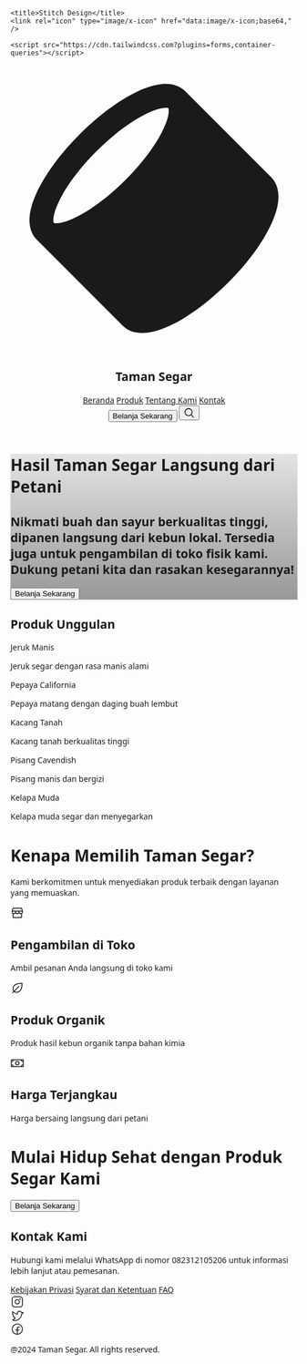<html>
  <head>
    <link rel="preconnect" href="https://fonts.gstatic.com/" crossorigin="" />
    <link
      rel="stylesheet"
      as="style"
      onload="this.rel='stylesheet'"
      href="https://fonts.googleapis.com/css2?display=swap&amp;family=Noto+Sans%3Awght%40400%3B500%3B700%3B900&amp;family=Plus+Jakarta+Sans%3Awght%40400%3B500%3B700%3B800"
    />

    <title>Stitch Design</title>
    <link rel="icon" type="image/x-icon" href="data:image/x-icon;base64," />

    <script src="https://cdn.tailwindcss.com?plugins=forms,container-queries"></script>
  </head>
  <body>
    <div class="relative flex size-full min-h-screen flex-col bg-[#f9fbfa] group/design-root overflow-x-hidden" style='font-family: "Plus Jakarta Sans", "Noto Sans", sans-serif;'>
      <div class="layout-container flex h-full grow flex-col">
        <header class="flex items-center justify-between whitespace-nowrap border-b border-solid border-b-[#e9f1ec] px-10 py-3">
          <div class="flex items-center gap-4 text-[#101914]">
            <div class="size-4">
              <svg viewBox="0 0 48 48" fill="none" xmlns="http://www.w3.org/2000/svg">
                <g clip-path="url(#clip0_6_543)">
                  <path
                    d="M42.1739 20.1739L27.8261 5.82609C29.1366 7.13663 28.3989 10.1876 26.2002 13.7654C24.8538 15.9564 22.9595 18.3449 20.6522 20.6522C18.3449 22.9595 15.9564 24.8538 13.7654 26.2002C10.1876 28.3989 7.13663 29.1366 5.82609 27.8261L20.1739 42.1739C21.4845 43.4845 24.5355 42.7467 28.1133 40.548C30.3042 39.2016 32.6927 37.3073 35 35C37.3073 32.6927 39.2016 30.3042 40.548 28.1133C42.7467 24.5355 43.4845 21.4845 42.1739 20.1739Z"
                    fill="currentColor"
                  ></path>
                  <path
                    fill-rule="evenodd"
                    clip-rule="evenodd"
                    d="M7.24189 26.4066C7.31369 26.4411 7.64204 26.5637 8.52504 26.3738C9.59462 26.1438 11.0343 25.5311 12.7183 24.4963C14.7583 23.2426 17.0256 21.4503 19.238 19.238C21.4503 17.0256 23.2426 14.7583 24.4963 12.7183C25.5311 11.0343 26.1438 9.59463 26.3738 8.52504C26.5637 7.64204 26.4411 7.31369 26.4066 7.24189C26.345 7.21246 26.143 7.14535 25.6664 7.1918C24.9745 7.25925 23.9954 7.5498 22.7699 8.14278C20.3369 9.32007 17.3369 11.4915 14.4142 14.4142C11.4915 17.3369 9.32007 20.3369 8.14278 22.7699C7.5498 23.9954 7.25925 24.9745 7.1918 25.6664C7.14534 26.143 7.21246 26.345 7.24189 26.4066ZM29.9001 10.7285C29.4519 12.0322 28.7617 13.4172 27.9042 14.8126C26.465 17.1544 24.4686 19.6641 22.0664 22.0664C19.6641 24.4686 17.1544 26.465 14.8126 27.9042C13.4172 28.7617 12.0322 29.4519 10.7285 29.9001L21.5754 40.747C21.6001 40.7606 21.8995 40.931 22.8729 40.7217C23.9424 40.4916 25.3821 39.879 27.0661 38.8441C29.1062 37.5904 31.3734 35.7982 33.5858 33.5858C35.7982 31.3734 37.5904 29.1062 38.8441 27.0661C39.879 25.3821 40.4916 23.9425 40.7216 22.8729C40.931 21.8995 40.7606 21.6001 40.747 21.5754L29.9001 10.7285ZM29.2403 4.41187L43.5881 18.7597C44.9757 20.1473 44.9743 22.1235 44.6322 23.7139C44.2714 25.3919 43.4158 27.2666 42.252 29.1604C40.8128 31.5022 38.8165 34.012 36.4142 36.4142C34.012 38.8165 31.5022 40.8128 29.1604 42.252C27.2666 43.4158 25.3919 44.2714 23.7139 44.6322C22.1235 44.9743 20.1473 44.9757 18.7597 43.5881L4.41187 29.2403C3.29027 28.1187 3.08209 26.5973 3.21067 25.2783C3.34099 23.9415 3.8369 22.4852 4.54214 21.0277C5.96129 18.0948 8.43335 14.7382 11.5858 11.5858C14.7382 8.43335 18.0948 5.9613 21.0277 4.54214C22.4852 3.8369 23.9415 3.34099 25.2783 3.21067C26.5973 3.08209 28.1187 3.29028 29.2403 4.41187Z"
                    fill="currentColor"
                  ></path>
                </g>
                <defs>
                  <clipPath id="clip0_6_543"><rect width="48" height="48" fill="white"></rect></clipPath>
                </defs>
              </svg>
            </div>
            <h2 class="text-[#101914] text-lg font-bold leading-tight tracking-[-0.015em]">Taman Segar</h2>
          </div>
          <div class="flex flex-1 justify-end gap-8">
            <div class="flex items-center gap-9">
              <a class="text-[#101914] text-sm font-medium leading-normal" href="#">Beranda</a>
              <a class="text-[#101914] text-sm font-medium leading-normal" href="#">Produk</a>
              <a class="text-[#101914] text-sm font-medium leading-normal" href="#">Tentang Kami</a>
              <a class="text-[#101914] text-sm font-medium leading-normal" href="#">Kontak</a>
            </div>
            <div class="flex gap-2">
              <button
                class="flex min-w-[84px] max-w-[480px] cursor-pointer items-center justify-center overflow-hidden rounded-full h-10 px-4 bg-[#94e0b2] text-[#101914] text-sm font-bold leading-normal tracking-[0.015em]"
              >
                <span class="truncate">Belanja Sekarang</span>
              </button>
              <button
                class="flex max-w-[480px] cursor-pointer items-center justify-center overflow-hidden rounded-full h-10 bg-[#e9f1ec] text-[#101914] gap-2 text-sm font-bold leading-normal tracking-[0.015em] min-w-0 px-2.5"
              >
                <div class="text-[#101914]" data-icon="MagnifyingGlass" data-size="20px" data-weight="regular">
                  <svg xmlns="http://www.w3.org/2000/svg" width="20px" height="20px" fill="currentColor" viewBox="0 0 256 256">
                    <path
                      d="M229.66,218.34l-50.07-50.06a88.11,88.11,0,1,0-11.31,11.31l50.06,50.07a8,8,0,0,0,11.32-11.32ZM40,112a72,72,0,1,1,72,72A72.08,72.08,0,0,1,40,112Z"
                    ></path>
                  </svg>
                </div>
              </button>
            </div>
          </div>
        </header>
        <div class="px-40 flex flex-1 justify-center py-5">
          <div class="layout-content-container flex flex-col max-w-[960px] flex-1">
            <div class="@container">
              <div class="@[480px]:p-4">
                <div
                  class="flex min-h-[480px] flex-col gap-6 bg-cover bg-center bg-no-repeat @[480px]:gap-8 @[480px]:rounded-xl items-center justify-center p-4"
                  style='background-image: linear-gradient(rgba(0, 0, 0, 0.1) 0%, rgba(0, 0, 0, 0.4) 100%), url("https://lh3.googleusercontent.com/aida-public/AB6AXuDufQCSqtSTpfHcywDgIuN8BDyYqFnVfN4HfGo6nMeACIQglj0dlKUuAxF-_BOTFzB40hHIpFsOChp-UqEI91UELsPQIRUh-URGaWE_cQdc6VocOGHH4n4SSj5v3kpjzwCdp-RME3VxX6jRdw8TZV5kQZ1x4ms8BK6_IayICSMKabHN68TGu_hRX_2WkfQeeCPruP8NfRsD8uA0JgXFMpwa3h1JqxksPgz_u4YnW1_ykBuXU5SdGyCELP810QT4_HMxPTcftrIJpR-F");'
                >
                  <div class="flex flex-col gap-2 text-center">
                    <h1
                      class="text-white text-4xl font-black leading-tight tracking-[-0.033em] @[480px]:text-5xl @[480px]:font-black @[480px]:leading-tight @[480px]:tracking-[-0.033em]"
                    >
                      Hasil Taman Segar Langsung dari Petani
                    </h1>
                    <h2 class="text-white text-sm font-normal leading-normal @[480px]:text-base @[480px]:font-normal @[480px]:leading-normal">
                      Nikmati buah dan sayur berkualitas tinggi, dipanen langsung dari kebun lokal. Tersedia juga untuk pengambilan di toko fisik kami. Dukung petani kita dan
                      rasakan kesegarannya!
                    </h2>
                  </div>
                  <button
                    class="flex min-w-[84px] max-w-[480px] cursor-pointer items-center justify-center overflow-hidden rounded-full h-10 px-4 @[480px]:h-12 @[480px]:px-5 bg-[#94e0b2] text-[#101914] text-sm font-bold leading-normal tracking-[0.015em] @[480px]:text-base @[480px]:font-bold @[480px]:leading-normal @[480px]:tracking-[0.015em]"
                  >
                    <span class="truncate">Belanja Sekarang</span>
                  </button>
                </div>
              </div>
            </div>
            <h2 class="text-[#101914] text-[22px] font-bold leading-tight tracking-[-0.015em] px-4 pb-3 pt-5">Produk Unggulan</h2>
            <div class="flex overflow-y-auto [-ms-scrollbar-style:none] [scrollbar-width:none] [&amp;::-webkit-scrollbar]:hidden">
              <div class="flex items-stretch p-4 gap-3">
                <div class="flex h-full flex-1 flex-col gap-4 rounded-lg min-w-60">
                  <div
                    class="w-full bg-center bg-no-repeat aspect-square bg-cover rounded-xl flex flex-col"
                    style='background-image: url("https://lh3.googleusercontent.com/aida-public/AB6AXuBeD4YZiuu0yTSnD500MRvC6lMtGuoMiAYGhIib2iCnplVgGMb_7NRrvF3-lESm5N7xz-TfCn309GvvChWpTUkggL1i8LIM63gOkPzOq8pkCtuSkx6ldfrp-0KlvecduoMLqxLELMO9JczcaD__T-B9ipYNzzzL_I3Ag-pXIKpyxuSvWhTrnb2q4JEe7wpqPosM-cTnWdtu2I9jBpiMUv0LD7eD3bJS3Bc13txHN-J8mbFV2AE55ku_LHgcYIss-KJVbzfjSvJgCV4Q");'
                  ></div>
                  <div>
                    <p class="text-[#101914] text-base font-medium leading-normal">Jeruk Manis</p>
                    <p class="text-[#5a8c6e] text-sm font-normal leading-normal">Jeruk segar dengan rasa manis alami</p>
                  </div>
                </div>
                <div class="flex h-full flex-1 flex-col gap-4 rounded-lg min-w-60">
                  <div
                    class="w-full bg-center bg-no-repeat aspect-square bg-cover rounded-xl flex flex-col"
                    style='background-image: url("https://lh3.googleusercontent.com/aida-public/AB6AXuByzov6yWvhtyQuLUyxWs3CF2W9T3ZFGHWZh3676FsVibhxFtfzaUYW7hHkpfWWOguQrUDPLgccN3CevtDBs6TCjdhdAS-vyd0fi6dxwrfdG3iOGgmBTdsR3xQwF3rkqTRcnwC7B0TIqArxJCVahHZ1pA5LACmQ7kPjQ4ICw5RubmlgbZhEKkyBnp5iHPUjA09XqTmOG6sbmb0NHm_RQpClXohINpl6-vMhh0-A4PsmaeJNpYEpcVUzgTOS21KrZxF4PWVejtUWaNR_");'
                  ></div>
                  <div>
                    <p class="text-[#101914] text-base font-medium leading-normal">Pepaya California</p>
                    <p class="text-[#5a8c6e] text-sm font-normal leading-normal">Pepaya matang dengan daging buah lembut</p>
                  </div>
                </div>
                <div class="flex h-full flex-1 flex-col gap-4 rounded-lg min-w-60">
                  <div
                    class="w-full bg-center bg-no-repeat aspect-square bg-cover rounded-xl flex flex-col"
                    style='background-image: url("https://lh3.googleusercontent.com/aida-public/AB6AXuCUcIvA8ya0pV_foXAWxKGxQwUJRRpYn40et4PW5KI4zWq8UhSwyzimvtunCf2DN9DCNxj4rUqf7uXBVZevaqs_-xJYQe9TmrRaghPUgG6HCR1aXmmnvRabRUblu0KUqGXqk_a5ETyrq__ZKw6Wd2ryAAEbATW3j3XwaxirilJPyM-ofWZQABr9A6g9xDalEEC8IqOosWfPIqzj5SpcjhPypSr-mH-Q--T8GIDiWOy7-uDslRDXJM8y3EgmKaZltOQzYDbLMjSeJlgp");'
                  ></div>
                  <div>
                    <p class="text-[#101914] text-base font-medium leading-normal">Kacang Tanah</p>
                    <p class="text-[#5a8c6e] text-sm font-normal leading-normal">Kacang tanah berkualitas tinggi</p>
                  </div>
                </div>
                <div class="flex h-full flex-1 flex-col gap-4 rounded-lg min-w-60">
                  <div
                    class="w-full bg-center bg-no-repeat aspect-square bg-cover rounded-xl flex flex-col"
                    style='background-image: url("https://lh3.googleusercontent.com/aida-public/AB6AXuDrHMDhu4I4hN4SJbj2MrS-4NSfCO6_xcX9TIHJ5NXWeG69qS2sEzNk70qVwUPUv0QGH5LIRmPQUzwrIlkbh59969ZwOJvD83qW2owmuAQlDBRezp3UceOy8DgWZ94BXbY2jiM6wThcvHm6u-tOYwxkyseC8Rnsq8frAlbg07ISM-xTSG-93sREbUANMU9SMftY_ajCskSi6ZwrfvyAVGj3oCRS-F4FRmq3M3Sp7JhaX7lJJbgoIj5X69JDWhqjTe4ok_LU679Qf2jh");'
                  ></div>
                  <div>
                    <p class="text-[#101914] text-base font-medium leading-normal">Pisang Cavendish</p>
                    <p class="text-[#5a8c6e] text-sm font-normal leading-normal">Pisang manis dan bergizi</p>
                  </div>
                </div>
                <div class="flex h-full flex-1 flex-col gap-4 rounded-lg min-w-60">
                  <div
                    class="w-full bg-center bg-no-repeat aspect-square bg-cover rounded-xl flex flex-col"
                    style='background-image: url("https://lh3.googleusercontent.com/aida-public/AB6AXuBpynDF5QO0n3k0rdXaeklGZA9FH34ng3f64Mk0Yjy2t-TgJak9eiNdg0zRlJxTDQPBwidgPDnFFAApttXeTxm6QZ2TJVrhU6nXVZ8tRnxjiBrjjNbEmpCJ99QRK2cpCyccGSsG5apalKuC0_zFDzAFfOtqmGtGF9_edihXlc2iuDrLwGjJEUI95zPLu8uT8oPhka9cSl5QINQKEiP2cZobvHI6oqWyleLR5Ra8gmzhimKnAIyNutKgm4JaRgeDuklv6kfmSkqKHdqi");'
                  ></div>
                  <div>
                    <p class="text-[#101914] text-base font-medium leading-normal">Kelapa Muda</p>
                    <p class="text-[#5a8c6e] text-sm font-normal leading-normal">Kelapa muda segar dan menyegarkan</p>
                  </div>
                </div>
              </div>
            </div>
            <div class="flex flex-col gap-10 px-4 py-10 @container">
              <div class="flex flex-col gap-4">
                <h1
                  class="text-[#101914] tracking-light text-[32px] font-bold leading-tight @[480px]:text-4xl @[480px]:font-black @[480px]:leading-tight @[480px]:tracking-[-0.033em] max-w-[720px]"
                >
                  Kenapa Memilih Taman Segar?
                </h1>
                <p class="text-[#101914] text-base font-normal leading-normal max-w-[720px]">Kami berkomitmen untuk menyediakan produk terbaik dengan layanan yang memuaskan.</p>
              </div>
              <div class="grid grid-cols-[repeat(auto-fit,minmax(158px,1fr))] gap-3 p-0">
                <div class="flex flex-1 gap-3 rounded-lg border border-[#d3e3da] bg-[#f9fbfa] p-4 flex-col">
                  <div class="text-[#101914]" data-icon="Storefront" data-size="24px" data-weight="regular">
                    <svg xmlns="http://www.w3.org/2000/svg" width="24px" height="24px" fill="currentColor" viewBox="0 0 256 256">
                      <path
                        d="M232,96a7.89,7.89,0,0,0-.3-2.2L217.35,43.6A16.07,16.07,0,0,0,202,32H54A16.07,16.07,0,0,0,38.65,43.6L24.31,93.8A7.89,7.89,0,0,0,24,96v16a40,40,0,0,0,16,32v64a16,16,0,0,0,16,16H200a16,16,0,0,0,16-16V144a40,40,0,0,0,16-32ZM54,48H202l11.42,40H42.61Zm50,56h48v8a24,24,0,0,1-48,0Zm-16,0v8a24,24,0,0,1-48,0v-8ZM200,208H56V151.2a40.57,40.57,0,0,0,8,.8,40,40,0,0,0,32-16,40,40,0,0,0,64,0,40,40,0,0,0,32,16,40.57,40.57,0,0,0,8-.8Zm-8-72a24,24,0,0,1-24-24v-8h48v8A24,24,0,0,1,192,136Z"
                      ></path>
                    </svg>
                  </div>
                  <div class="flex flex-col gap-1">
                    <h2 class="text-[#101914] text-base font-bold leading-tight">Pengambilan di Toko</h2>
                    <p class="text-[#5a8c6e] text-sm font-normal leading-normal">Ambil pesanan Anda langsung di toko kami</p>
                  </div>
                </div>
                <div class="flex flex-1 gap-3 rounded-lg border border-[#d3e3da] bg-[#f9fbfa] p-4 flex-col">
                  <div class="text-[#101914]" data-icon="Leaf" data-size="24px" data-weight="regular">
                    <svg xmlns="http://www.w3.org/2000/svg" width="24px" height="24px" fill="currentColor" viewBox="0 0 256 256">
                      <path
                        d="M223.45,40.07a8,8,0,0,0-7.52-7.52C139.8,28.08,78.82,51,52.82,94a87.09,87.09,0,0,0-12.76,49c.57,15.92,5.21,32,13.79,47.85l-19.51,19.5a8,8,0,0,0,11.32,11.32l19.5-19.51C81,210.73,97.09,215.37,113,215.94q1.67.06,3.33.06A86.93,86.93,0,0,0,162,203.18C205,177.18,227.93,116.21,223.45,40.07ZM153.75,189.5c-22.75,13.78-49.68,14-76.71.77l88.63-88.62a8,8,0,0,0-11.32-11.32L65.73,179c-13.19-27-13-54,.77-76.71,22.09-36.47,74.6-56.44,141.31-54.06C210.2,114.89,190.22,167.41,153.75,189.5Z"
                      ></path>
                    </svg>
                  </div>
                  <div class="flex flex-col gap-1">
                    <h2 class="text-[#101914] text-base font-bold leading-tight">Produk Organik</h2>
                    <p class="text-[#5a8c6e] text-sm font-normal leading-normal">Produk hasil kebun organik tanpa bahan kimia</p>
                  </div>
                </div>
                <div class="flex flex-1 gap-3 rounded-lg border border-[#d3e3da] bg-[#f9fbfa] p-4 flex-col">
                  <div class="text-[#101914]" data-icon="Money" data-size="24px" data-weight="regular">
                    <svg xmlns="http://www.w3.org/2000/svg" width="24px" height="24px" fill="currentColor" viewBox="0 0 256 256">
                      <path
                        d="M128,88a40,40,0,1,0,40,40A40,40,0,0,0,128,88Zm0,64a24,24,0,1,1,24-24A24,24,0,0,1,128,152ZM240,56H16a8,8,0,0,0-8,8V192a8,8,0,0,0,8,8H240a8,8,0,0,0,8-8V64A8,8,0,0,0,240,56ZM193.65,184H62.35A56.78,56.78,0,0,0,24,145.65v-35.3A56.78,56.78,0,0,0,62.35,72h131.3A56.78,56.78,0,0,0,232,110.35v35.3A56.78,56.78,0,0,0,193.65,184ZM232,93.37A40.81,40.81,0,0,1,210.63,72H232ZM45.37,72A40.81,40.81,0,0,1,24,93.37V72ZM24,162.63A40.81,40.81,0,0,1,45.37,184H24ZM210.63,184A40.81,40.81,0,0,1,232,162.63V184Z"
                      ></path>
                    </svg>
                  </div>
                  <div class="flex flex-col gap-1">
                    <h2 class="text-[#101914] text-base font-bold leading-tight">Harga Terjangkau</h2>
                    <p class="text-[#5a8c6e] text-sm font-normal leading-normal">Harga bersaing langsung dari petani</p>
                  </div>
                </div>
              </div>
            </div>
            <div class="@container">
              <div class="flex flex-col justify-end gap-6 px-4 py-10 @[480px]:gap-8 @[480px]:px-10 @[480px]:py-20">
                <div class="flex flex-col gap-2 text-center">
                  <h1
                    class="text-[#101914] tracking-light text-[32px] font-bold leading-tight @[480px]:text-4xl @[480px]:font-black @[480px]:leading-tight @[480px]:tracking-[-0.033em] max-w-[720px]"
                  >
                    Mulai Hidup Sehat dengan Produk Segar Kami
                  </h1>
                </div>
                <div class="flex flex-1 justify-center">
                  <div class="flex justify-center">
                    <button
                      class="flex min-w-[84px] max-w-[480px] cursor-pointer items-center justify-center overflow-hidden rounded-full h-10 px-4 @[480px]:h-12 @[480px]:px-5 bg-[#94e0b2] text-[#101914] text-sm font-bold leading-normal tracking-[0.015em] @[480px]:text-base @[480px]:font-bold @[480px]:leading-normal @[480px]:tracking-[0.015em] grow"
                    >
                      <span class="truncate">Belanja Sekarang</span>
                    </button>
                  </div>
                </div>
              </div>
            </div>
            <h2 class="text-[#101914] text-[22px] font-bold leading-tight tracking-[-0.015em] px-4 pb-3 pt-5">Kontak Kami</h2>
            <p class="text-[#101914] text-base font-normal leading-normal pb-3 pt-1 px-4 text-center">
              Hubungi kami melalui WhatsApp di nomor 082312105206 untuk informasi lebih lanjut atau pemesanan.
            </p>
          </div>
        </div>
        <footer class="flex justify-center">
          <div class="flex max-w-[960px] flex-1 flex-col">
            <footer class="flex flex-col gap-6 px-5 py-10 text-center @container">
              <div class="flex flex-wrap items-center justify-center gap-6 @[480px]:flex-row @[480px]:justify-around">
                <a class="text-[#5a8c6e] text-base font-normal leading-normal min-w-40" href="#">Kebijakan Privasi</a>
                <a class="text-[#5a8c6e] text-base font-normal leading-normal min-w-40" href="#">Syarat dan Ketentuan</a>
                <a class="text-[#5a8c6e] text-base font-normal leading-normal min-w-40" href="#">FAQ</a>
              </div>
              <div class="flex flex-wrap justify-center gap-4">
                <a href="#">
                  <div class="text-[#5a8c6e]" data-icon="InstagramLogo" data-size="24px" data-weight="regular">
                    <svg xmlns="http://www.w3.org/2000/svg" width="24px" height="24px" fill="currentColor" viewBox="0 0 256 256">
                      <path
                        d="M128,80a48,48,0,1,0,48,48A48.05,48.05,0,0,0,128,80Zm0,80a32,32,0,1,1,32-32A32,32,0,0,1,128,160ZM176,24H80A56.06,56.06,0,0,0,24,80v96a56.06,56.06,0,0,0,56,56h96a56.06,56.06,0,0,0,56-56V80A56.06,56.06,0,0,0,176,24Zm40,152a40,40,0,0,1-40,40H80a40,40,0,0,1-40-40V80A40,40,0,0,1,80,40h96a40,40,0,0,1,40,40ZM192,76a12,12,0,1,1-12-12A12,12,0,0,1,192,76Z"
                      ></path>
                    </svg>
                  </div>
                </a>
                <a href="#">
                  <div class="text-[#5a8c6e]" data-icon="TwitterLogo" data-size="24px" data-weight="regular">
                    <svg xmlns="http://www.w3.org/2000/svg" width="24px" height="24px" fill="currentColor" viewBox="0 0 256 256">
                      <path
                        d="M247.39,68.94A8,8,0,0,0,240,64H209.57A48.66,48.66,0,0,0,168.1,40a46.91,46.91,0,0,0-33.75,13.7A47.9,47.9,0,0,0,120,88v6.09C79.74,83.47,46.81,50.72,46.46,50.37a8,8,0,0,0-13.65,4.92c-4.31,47.79,9.57,79.77,22,98.18a110.93,110.93,0,0,0,21.88,24.2c-15.23,17.53-39.21,26.74-39.47,26.84a8,8,0,0,0-3.85,11.93c.75,1.12,3.75,5.05,11.08,8.72C53.51,229.7,65.48,232,80,232c70.67,0,129.72-54.42,135.75-124.44l29.91-29.9A8,8,0,0,0,247.39,68.94Zm-45,29.41a8,8,0,0,0-2.32,5.14C196,166.58,143.28,216,80,216c-10.56,0-18-1.4-23.22-3.08,11.51-6.25,27.56-17,37.88-32.48A8,8,0,0,0,92,169.08c-.47-.27-43.91-26.34-44-96,16,13,45.25,33.17,78.67,38.79A8,8,0,0,0,136,104V88a32,32,0,0,1,9.6-22.92A30.94,30.94,0,0,1,167.9,56c12.66.16,24.49,7.88,29.44,19.21A8,8,0,0,0,204.67,80h16Z"
                      ></path>
                    </svg>
                  </div>
                </a>
                <a href="#">
                  <div class="text-[#5a8c6e]" data-icon="FacebookLogo" data-size="24px" data-weight="regular">
                    <svg xmlns="http://www.w3.org/2000/svg" width="24px" height="24px" fill="currentColor" viewBox="0 0 256 256">
                      <path
                        d="M128,24A104,104,0,1,0,232,128,104.11,104.11,0,0,0,128,24Zm8,191.63V152h24a8,8,0,0,0,0-16H136V112a16,16,0,0,1,16-16h16a8,8,0,0,0,0-16H152a32,32,0,0,0-32,32v24H96a8,8,0,0,0,0,16h24v63.63a88,88,0,1,1,16,0Z"
                      ></path>
                    </svg>
                  </div>
                </a>
              </div>
              <p class="text-[#5a8c6e] text-base font-normal leading-normal">@2024 Taman Segar. All rights reserved.</p>
            </footer>
          </div>
        </footer>
      </div>
    </div>
  </body>
</html>
